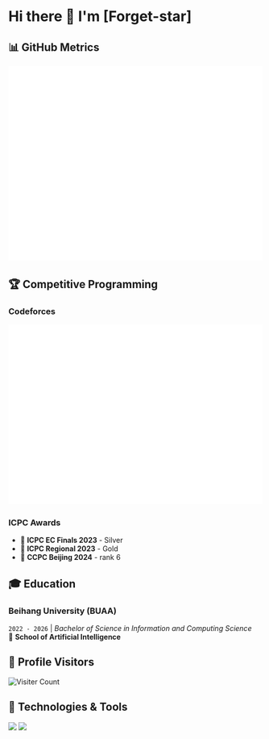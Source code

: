 # Hi there 👋 I'm [Forget-star]

## 📊 **GitHub Metrics**
![Metrics](github-metrics.svg)

## 🏆 **Competitive Programming**
### Codeforces
![Codeforces](https://raw.githubusercontent.com/For-get-star/cf-stats/main/output/light_card.svg#gh-dark-mode-only)

### ICPC Awards
- 🥇 **ICPC EC Finals 2023** - Silver
- 🥈 **ICPC Regional 2023** - Gold
- 🏅 **CCPC Beijing 2024** - rank 6

## 🎓 **Education**

### **Beihang University (BUAA)**  
`2022 - 2026` | *Bachelor of Science in Information and Computing Science*  
🏫 **School of Artificial Intelligence** 


## 👀 **Profile Visitors**
![Visiter Count](https://komarev.com/ghpvc/?username=For-get-star&style=flat-square)

## 🔧 **Technologies & Tools**
![](https://img.shields.io/badge/Python-3776AB?style=flat&logo=python&logoColor=white)
![](https://img.shields.io/badge/C++-00599C?style=flat&logo=c%2B%2B&logoColor=white)

